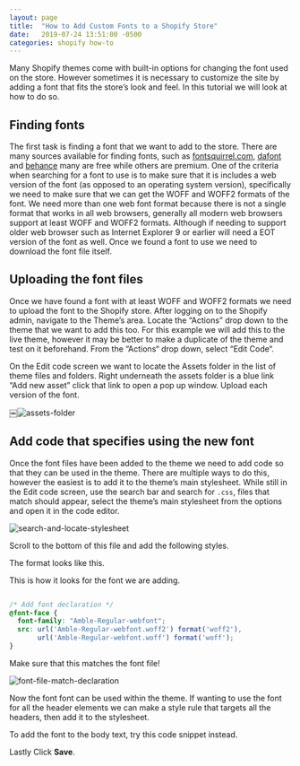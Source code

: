 ```yaml
---
layout: page
title:  "How to Add Custom Fonts to a Shopify Store"
date:   2019-07-24 13:51:00 -0500
categories: shopify how-to
---
```


Many Shopify themes come with built-in options for changing the font used on the store. However sometimes it is necessary to customize the site by adding a font that fits the store’s look and feel. In this tutorial we will look at how to do so. 

## Finding fonts

The first task is finding a font that we want to add to the store. There are many sources available for finding fonts, such as [fontsquirrel.com](https://www.fontsquirrel.com/), [dafont](https://www.dafont.com/) and [behance](https://www.behance.net/) many are free while others are premium. One of the criteria when searching for a font to use is to make sure that it is includes a web version of the font (as opposed to an operating system version), specifically we need to make sure that we can get the WOFF and WOFF2 formats of the font. We need more than one web font format because there is not a single format that works in all web browsers, generally all modern web browsers support at least WOFF and WOFF2 formats. Although if needing to support older web browser such as Internet Explorer 9 or earlier will need a EOT version of the font as well. Once we found a font to use we need to download the font file itself. 

## Uploading the font files

Once we have found a font with at least WOFF and WOFF2 formats we need to upload the font to the Shopify store. After logging on to the Shopify admin, navigate to the Theme’s area. Locate the “Actions” drop down to the theme that we want to add this too. For this example we will add this to the live theme, however it may be better to make a duplicate of the theme and test on it beforehand. From the “Actions“ drop down, select “Edit Code“.

On the Edit code screen we want to locate the Assets folder in the list of theme files and folders. Right underneath the assets folder is a blue link “Add new asset” click that link to open a pop up window. Upload each version of the font.

￼![assets-folder](https://user-images.githubusercontent.com/9139991/61821514-f271d180-ae46-11e9-93da-7e1da2279be1.png)


## Add code that specifies using the new font

Once the font files have been added to the theme we need to add code so that they can be used in the theme. There are multiple ways to do this, however the easiest is to add it to the theme’s main stylesheet. While still in the Edit code screen, use the search bar and search for `.css`, files that match should appear, select the theme’s main stylesheet from the options and open it in the code editor. 

![search-and-locate-stylesheet](https://user-images.githubusercontent.com/9139991/61821610-20efac80-ae47-11e9-8b68-b33a1c9e7a87.png)

Scroll to the bottom of this file and add the following styles.

The format looks like this. 

<script src="https://gist.github.com/tyler-vs/2b1f96adcbc4312fbe1c06c9838e89ae.js"></script>

This is how it looks for the font we are adding.

```css

/* Add font declaration */
@font-face {
  font-family: "Amble-Regular-webfont";
  src: url('Amble-Regular-webfont.woff2') format('woff2'),
       url('Amble-Regular-webfont.woff') format('woff');
}

```

Make sure that this matches the font file!

![font-file-match-declaration](https://user-images.githubusercontent.com/9139991/61821484-de2dd480-ae46-11e9-92d5-9028900e8efd.png)

Now the font font can be used within the theme. If wanting to use the font for all the header elements we can make a style rule that targets all the headers, then add it to the stylesheet. 

<script src="https://gist.github.com/tyler-vs/d1ed93920d198764e326949474ed0396.js"></script>

To add the font to the body text, try this code snippet instead.

<script src="https://gist.github.com/tyler-vs/75f26f72b1ac1ac0c3967fa49af1592e.js"></script>

Lastly Click __Save__.